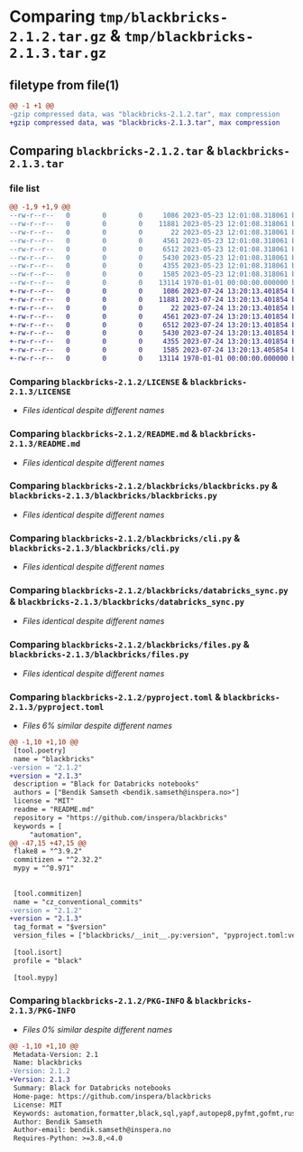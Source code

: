 # Comparing `tmp/blackbricks-2.1.2.tar.gz` & `tmp/blackbricks-2.1.3.tar.gz`

## filetype from file(1)

```diff
@@ -1 +1 @@
-gzip compressed data, was "blackbricks-2.1.2.tar", max compression
+gzip compressed data, was "blackbricks-2.1.3.tar", max compression
```

## Comparing `blackbricks-2.1.2.tar` & `blackbricks-2.1.3.tar`

### file list

```diff
@@ -1,9 +1,9 @@
--rw-r--r--   0        0        0     1086 2023-05-23 12:01:08.318061 blackbricks-2.1.2/LICENSE
--rw-r--r--   0        0        0    11881 2023-05-23 12:01:08.318061 blackbricks-2.1.2/README.md
--rw-r--r--   0        0        0       22 2023-05-23 12:01:08.318061 blackbricks-2.1.2/blackbricks/__init__.py
--rw-r--r--   0        0        0     4561 2023-05-23 12:01:08.318061 blackbricks-2.1.2/blackbricks/blackbricks.py
--rw-r--r--   0        0        0     6512 2023-05-23 12:01:08.318061 blackbricks-2.1.2/blackbricks/cli.py
--rw-r--r--   0        0        0     5430 2023-05-23 12:01:08.318061 blackbricks-2.1.2/blackbricks/databricks_sync.py
--rw-r--r--   0        0        0     4355 2023-05-23 12:01:08.318061 blackbricks-2.1.2/blackbricks/files.py
--rw-r--r--   0        0        0     1585 2023-05-23 12:01:08.318061 blackbricks-2.1.2/pyproject.toml
--rw-r--r--   0        0        0    13114 1970-01-01 00:00:00.000000 blackbricks-2.1.2/PKG-INFO
+-rw-r--r--   0        0        0     1086 2023-07-24 13:20:13.401854 blackbricks-2.1.3/LICENSE
+-rw-r--r--   0        0        0    11881 2023-07-24 13:20:13.401854 blackbricks-2.1.3/README.md
+-rw-r--r--   0        0        0       22 2023-07-24 13:20:13.401854 blackbricks-2.1.3/blackbricks/__init__.py
+-rw-r--r--   0        0        0     4561 2023-07-24 13:20:13.401854 blackbricks-2.1.3/blackbricks/blackbricks.py
+-rw-r--r--   0        0        0     6512 2023-07-24 13:20:13.401854 blackbricks-2.1.3/blackbricks/cli.py
+-rw-r--r--   0        0        0     5430 2023-07-24 13:20:13.401854 blackbricks-2.1.3/blackbricks/databricks_sync.py
+-rw-r--r--   0        0        0     4355 2023-07-24 13:20:13.401854 blackbricks-2.1.3/blackbricks/files.py
+-rw-r--r--   0        0        0     1585 2023-07-24 13:20:13.405854 blackbricks-2.1.3/pyproject.toml
+-rw-r--r--   0        0        0    13114 1970-01-01 00:00:00.000000 blackbricks-2.1.3/PKG-INFO
```

### Comparing `blackbricks-2.1.2/LICENSE` & `blackbricks-2.1.3/LICENSE`

 * *Files identical despite different names*

### Comparing `blackbricks-2.1.2/README.md` & `blackbricks-2.1.3/README.md`

 * *Files identical despite different names*

### Comparing `blackbricks-2.1.2/blackbricks/blackbricks.py` & `blackbricks-2.1.3/blackbricks/blackbricks.py`

 * *Files identical despite different names*

### Comparing `blackbricks-2.1.2/blackbricks/cli.py` & `blackbricks-2.1.3/blackbricks/cli.py`

 * *Files identical despite different names*

### Comparing `blackbricks-2.1.2/blackbricks/databricks_sync.py` & `blackbricks-2.1.3/blackbricks/databricks_sync.py`

 * *Files identical despite different names*

### Comparing `blackbricks-2.1.2/blackbricks/files.py` & `blackbricks-2.1.3/blackbricks/files.py`

 * *Files identical despite different names*

### Comparing `blackbricks-2.1.2/pyproject.toml` & `blackbricks-2.1.3/pyproject.toml`

 * *Files 6% similar despite different names*

```diff
@@ -1,10 +1,10 @@
 [tool.poetry]
 name = "blackbricks"
-version = "2.1.2"
+version = "2.1.3"
 description = "Black for Databricks notebooks"
 authors = ["Bendik Samseth <bendik.samseth@inspera.no>"]
 license = "MIT"
 readme = "README.md"
 repository = "https://github.com/inspera/blackbricks"
 keywords = [
     "automation",
@@ -47,15 +47,15 @@
 flake8 = "^3.9.2"
 commitizen = "^2.32.2"
 mypy = "^0.971"
 
 
 [tool.commitizen]
 name = "cz_conventional_commits"
-version = "2.1.2"
+version = "2.1.3"
 tag_format = "$version"
 version_files = ["blackbricks/__init__.py:version", "pyproject.toml:version"]
 
 [tool.isort]
 profile = "black"
 
 [tool.mypy]
```

### Comparing `blackbricks-2.1.2/PKG-INFO` & `blackbricks-2.1.3/PKG-INFO`

 * *Files 0% similar despite different names*

```diff
@@ -1,10 +1,10 @@
 Metadata-Version: 2.1
 Name: blackbricks
-Version: 2.1.2
+Version: 2.1.3
 Summary: Black for Databricks notebooks
 Home-page: https://github.com/inspera/blackbricks
 License: MIT
 Keywords: automation,formatter,black,sql,yapf,autopep8,pyfmt,gofmt,rustfmt
 Author: Bendik Samseth
 Author-email: bendik.samseth@inspera.no
 Requires-Python: >=3.8,<4.0
```

